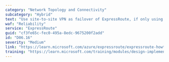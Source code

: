 ```yaml
---
category: "Network Topology and Connectivity"
subcategory: "Hybrid"
text: "Use site-to-site VPN as failover of ExpressRoute, if only using a single ExpressRoute circuit."
waf: "Reliability"
service: "ExpressRoute"
guid: "cf3fe65c-fec0-495a-8edc-9675200f2add"
id: "D06.16"
severity: "Medium"
link: "https://learn.microsoft.com/azure/expressroute/expressroute-howto-coexist-resource-manager"
training: "https://learn.microsoft.com/training/modules/design-implement-azure-expressroute/"
---
```

